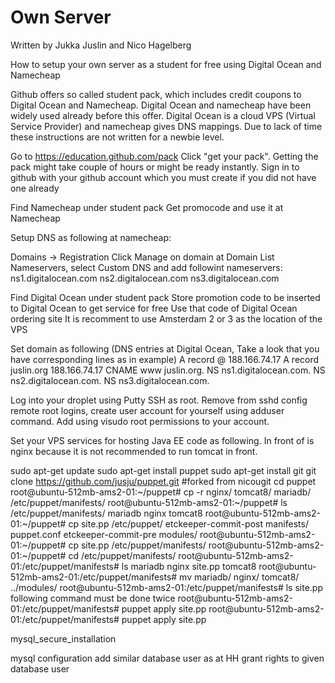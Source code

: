 # Own Server

Written by Jukka Juslin and Nico Hagelberg

How to setup your own server as a student for free using Digital Ocean and Namecheap

Github offers so called student pack, which includes credit coupons to Digital Ocean and Namecheap. Digital Ocean and namecheap have been widely used already before this offer. Digital Ocean is a cloud VPS (Virtual Service Provider) and namecheap gives DNS mappings. Due to lack of time these instructions are not written for a newbie level.

Go to https://education.github.com/pack
Click "get your pack". Getting the pack might take couple of hours or might be ready instantly.
Sign in to github with your github account which you must create if you did not have one already

Find Namecheap under student pack
Get promocode and use it at Namecheap

Setup DNS as following at namecheap:

Domains -> Registration
Click Manage on domain at Domain List
Nameservers, select Custom DNS and add followint nameservers:
ns1.digitalocean.com
ns2.digitalocean.com
ns3.digitalocean.com

Find Digital Ocean under student pack
Store promotion code to be inserted to Digital Ocean to get service for free
Use that code of Digital Ocean ordering site
It is recomment to use Amsterdam 2 or 3 as the location of the VPS

Set domain as following (DNS entries at Digital Ocean, Take a look that you have corresponding lines as in example)
A record @ 188.166.74.17
A record juslin.org 188.166.74.17
CNAME www juslin.org.
NS ns1.digitalocean.com.
NS ns2.digitalocean.com.
NS ns3.digitalocean.com.

Log into your droplet using Putty SSH as root. Remove from sshd config remote root logins, create user account for yourself using adduser command. Add using visudo root permissions to your account.

Set your VPS services for hosting Java EE code as following. In front of is nginx because it is not recommended to run tomcat in front.

sudo apt-get update
sudo apt-get install puppet
sudo apt-get install git
git clone https://github.com/jusju/puppet.git   #forked from nicougit
cd puppet
root@ubuntu-512mb-ams2-01:~/puppet# cp -r nginx/ tomcat8/ mariadb/ /etc/puppet/manifests/
root@ubuntu-512mb-ams2-01:~/puppet# ls /etc/puppet/manifests/
mariadb  nginx  tomcat8
root@ubuntu-512mb-ams2-01:~/puppet# cp site.pp /etc/puppet/
etckeeper-commit-post  manifests/             puppet.conf
etckeeper-commit-pre   modules/
root@ubuntu-512mb-ams2-01:~/puppet# cp site.pp /etc/puppet/manifests/
root@ubuntu-512mb-ams2-01:~/puppet# cd /etc/puppet/manifests/
root@ubuntu-512mb-ams2-01:/etc/puppet/manifests# ls
mariadb  nginx  site.pp  tomcat8
root@ubuntu-512mb-ams2-01:/etc/puppet/manifests# mv mariadb/ nginx/ tomcat8/ ../modules/
root@ubuntu-512mb-ams2-01:/etc/puppet/manifests# ls site.pp
following command must be done twice
root@ubuntu-512mb-ams2-01:/etc/puppet/manifests# puppet apply site.pp
root@ubuntu-512mb-ams2-01:/etc/puppet/manifests# puppet apply site.pp

mysql_secure_installation

mysql configuration
add similar database user as at HH
grant rights to given database user






